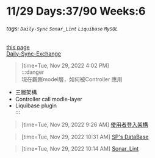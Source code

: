 # 11/29 Days:37/90 Weeks:6
###### tags: `Daily-Sync` `Sonar_Lint` `Liquibase` `MySQL`
[this page](https://hackmd.io/@nu_qcIVMToaLLQ-6gTt93g/S19WFRfwi)  
[Daily-Sync-Exchange](https://trello.com/c/WtL70xWn)


>[time=Tue, Nov 29, 2022 4:02 PM]  
:::danger  
現在觀察model層，如何被Controller 應用
- 三層架構
- Controller call modle-layer
- Liquibase plugin  
:::



>[time=Tue, Nov 29, 2022 9:26 AM]
[使用者登入架構](https://hackmd.io/@nu_qcIVMToaLLQ-6gTt93g/Bk_UcRGws)

>[time=Tue, Nov 29, 2022 10:31 AM]
[SP's DataBase](https://hackmd.io/@nu_qcIVMToaLLQ-6gTt93g/SyBF01mwi)


>[time=Tue, Nov 29, 2022 10:14 AM]
[Sonar_Lint](https://hackmd.io/@nu_qcIVMToaLLQ-6gTt93g/S1oQOKZvo)